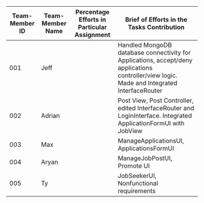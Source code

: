 
| Team-Member ID | Team-Member Name | Percentage Efforts in Particular Assignment | Brief of Efforts in the Tasks Contribution                                                                                                  |
|----------------|------------------|---------------------------------------------|---------------------------------------------------------------------------------------------------------------------------------------------|
| 001            | Jeff             |                                             | Handled MongoDB database connectivity for Applications, accept/deny applications controller/view logic. Made and Integrated InterfaceRouter |
| 002            | Adrian           |                                             | Post View, Post Controller, edited InterfaceRouter and LoginInterface. Integrated ApplicationFormUI with JobView                            |
| 003            | Max              |                                             | ManageApplicationsUI, ApplicationsFormUI                                                                                                    |
| 004            | Aryan            |                                             | ManageJobPostUI, Promote UI                                                                                                                 |
| 005            | Ty               |                                             | JobSeekerUI, Nonfunctional requirements                                                                                                     
